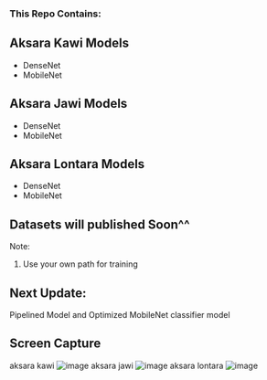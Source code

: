 ### This Repo Contains:

## Aksara Kawi Models
* DenseNet
* MobileNet

## Aksara Jawi Models
* DenseNet
* MobileNet

  
## Aksara Lontara Models
* DenseNet
* MobileNet

## Datasets will published Soon^^
Note:
1. Use your own path for training

## Next Update:
Pipelined Model and Optimized MobileNet classifier model

## Screen Capture
aksara kawi
![image](https://github.com/Oktovivian/Indonesian-Traditional-Script-Classifier-Java-Sunda-Bali/assets/68942070/e8f02c8c-a89c-4b1c-b1da-e9b744d0f640)
aksara jawi
![image](https://github.com/Oktovivian/Indonesian-Traditional-Script-Classifier-Java-Sunda-Bali/assets/68942070/557a0b41-8b53-474c-ad4c-00a491d3558d)
aksara lontara
![image](https://github.com/Oktovivian/Indonesian-Traditional-Script-Classifier-Java-Sunda-Bali/assets/68942070/f9c8f14e-59ae-495f-9388-cfc2f8407dd1)
